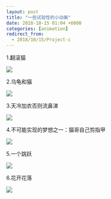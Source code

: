 ```yaml
---
layout: post
title: "一些试验性的小动画"
date: 2018-10-15 01:04 +0800
categories: [animation]
redirect_from:
  - 2018/10/15/Project-c
---
```


1.翻滚猫

![](http://wx4.sinaimg.cn/large/698f3196gy1fw95ie10pvg218g0xcgqb.gif)













2.乌龟和猫





![](http://wx1.sinaimg.cn/large/698f3196gy1fw9axppdwqg218g0xc46k.gif)











3.天冷加衣否则流鼻涕

![](http://wx4.sinaimg.cn/large/698f3196ly1fwa56gj667g218g0xc46x.gif)

















4.不可能实现的梦想之一：猫哥自己剪指甲

![](http://wx4.sinaimg.cn/large/698f3196gy1fw9axam1zig218g0xce81.gif)



















5.一个跳跃

![](http://wx3.sinaimg.cn/large/698f3196gy1fw9ae4mgfrg218g0xcdzx.gif)



















6.花开花落

![](http://wx1.sinaimg.cn/large/698f3196ly1fwa5e6evlwg218g0xc4mv.gif)










